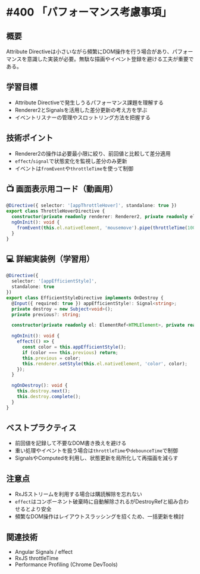 # #400 「パフォーマンス考慮事項」

## 概要
Attribute Directiveは小さいながら頻繁にDOM操作を行う場合があり、パフォーマンスを意識した実装が必要。無駄な描画やイベント登録を避ける工夫が重要である。

## 学習目標
- Attribute Directiveで発生しうるパフォーマンス課題を理解する
- Renderer2とSignalsを活用した差分更新の考え方を学ぶ
- イベントリスナーの管理やスロットリング方法を把握する

## 技術ポイント
- Renderer2の操作は必要最小限に絞り、前回値と比較して差分適用
- `effect`/`signal`で状態変化を監視し差分のみ更新
- イベントは`fromEvent`や`throttleTime`を使って制御

## 📺 画面表示用コード（動画用）
```typescript
@Directive({ selector: '[appThrottleHover]', standalone: true })
export class ThrottleHoverDirective {
  constructor(private readonly renderer: Renderer2, private readonly el: ElementRef<HTMLElement>) {}
  ngOnInit(): void {
    fromEvent(this.el.nativeElement, 'mousemove').pipe(throttleTime(100)).subscribe(() => this.renderer.addClass(this.el.nativeElement, 'is-active'));
  }
}
```

## 💻 詳細実装例（学習用）
```typescript
@Directive({
  selector: '[appEfficientStyle]',
  standalone: true
})
export class EfficientStyleDirective implements OnDestroy {
  @Input({ required: true }) appEfficientStyle!: Signal<string>;
  private destroy = new Subject<void>();
  private previous?: string;

  constructor(private readonly el: ElementRef<HTMLElement>, private readonly renderer: Renderer2) {}

  ngOnInit(): void {
    effect(() => {
      const color = this.appEfficientStyle();
      if (color === this.previous) return;
      this.previous = color;
      this.renderer.setStyle(this.el.nativeElement, 'color', color);
    });
  }

  ngOnDestroy(): void {
    this.destroy.next();
    this.destroy.complete();
  }
}
```

## ベストプラクティス
- 前回値を記録して不要なDOM書き換えを避ける
- 重い処理やイベントを扱う場合は`throttleTime`や`debounceTime`で制御
- SignalsやComputedを利用し、状態更新を局所化して再描画を減らす

## 注意点
- RxJSストリームを利用する場合は購読解除を忘れない
- `effect`はコンポーネント破棄時に自動解除されるがDestroyRefと組み合わせるとより安全
- 頻繁なDOM操作はレイアウトスラッシングを招くため、一括更新を検討

## 関連技術
- Angular Signals / effect
- RxJS throttleTime
- Performance Profiling (Chrome DevTools)
